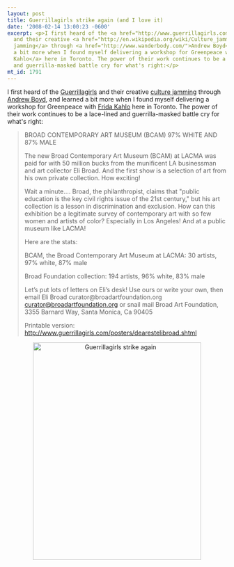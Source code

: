 ```yaml
---
layout: post
title: Guerrillagirls strike again (and I love it)
date: '2008-02-14 13:00:23 -0600'
excerpt: <p>I first heard of the <a href="http://www.guerrillagirls.com">Guerrillagirls</a>
  and their creative <a href="http://en.wikipedia.org/wiki/Culture_jamming">culture
  jamming</a> through <a href="http://www.wanderbody.com/">Andrew Boyd</a>, and learned
  a bit more when I found myself delivering a workshop for Greenpeace with <a href="http://feministing.com/archives/005752.html">Frida
  Kahlo</a> here in Toronto. The power of their work continues to be a lace-lined
  and guerrilla-masked battle cry for what's right:</p>
mt_id: 1791
---
```

<p>I first heard of the <a href="http://www.guerrillagirls.com">Guerrillagirls</a> and their creative <a href="http://en.wikipedia.org/wiki/Culture_jamming">culture jamming</a> through <a href="http://www.wanderbody.com/">Andrew Boyd</a>, and learned a bit more when I found myself delivering a workshop for Greenpeace with <a href="http://feministing.com/archives/005752.html">Frida Kahlo</a> here in Toronto. The power of their work continues to be a lace-lined and guerrilla-masked battle cry for what's right:</p>

<!--break-->

<blockquote>
  <p>BROAD CONTEMPORARY ART MUSEUM  (BCAM)  97% WHITE AND 87% MALE</p>
  
  <p>The new Broad Contemporary Art Museum (BCAM) at LACMA was paid for with 50 million bucks from the munificent LA businessman and art collector Eli Broad. And the first show is a selection of art from his own private collection. How exciting!</p>
  
  <p>Wait a minute…. Broad, the philanthropist, claims that "public education is the key civil rights issue of the 21st century," but his art collection is a lesson in discrimination and exclusion. How can this exhibition be a legitimate survey of contemporary art with so few women and artists of color? Especially in Los Angeles! And at a public museum like LACMA!</p>
  
  <p>Here are the stats:</p>
  
  <p>BCAM, the Broad Contemporary Art Museum at LACMA: 30 artists, 97% white, 87% male</p>
  
  <p>Broad Foundation collection: 194 artists, 96% white, 83% male</p>
  
  <p>Let’s put lots of letters on Eli’s desk! Use ours or write your own, then email Eli Broad curator@broadartfoundation.org <a href="ma&#x69;&#108;&#116;&#x6F;:c&#x75;&#x72;&#x61;t&#111;&#114;&#64;&#x62;&#114;&#x6F;&#x61;&#100;&#x61;&#114;&#x74;&#x66;&#x6F;&#117;&#110;&#x64;&#x61;&#116;i&#x6F;&#x6E;&#x2E;&#111;&#114;&#x67;">c&#x75;&#x72;&#x61;t&#111;&#114;&#64;&#x62;&#114;&#x6F;&#x61;&#100;&#x61;&#114;&#x74;&#x66;&#x6F;&#117;&#110;&#x64;&#x61;&#116;i&#x6F;&#x6E;&#x2E;&#111;&#114;&#x67;</a> or snail mail Broad Art Foundation, 3355 Barnard Way, Santa Monica, Ca 90405</p>
  
  <p>Printable version: <a href="http://www.guerrillagirls.com/posters/dearestelibroad.shtml">http://www.guerrillagirls.com/posters/dearestelibroad.shtml</a></p>
</blockquote>

<p><center><a href="http://www.flickr.com/photos/phillipadsmith/2264241895/" title="Guerrillagirls strike again by phillipadsmith, on Flickr"><img src="http://farm3.static.flickr.com/2309/2264241895_215e3ce579.jpg" width="386" height="500" alt="Guerrillagirls strike again" /></a>
</center></p>
